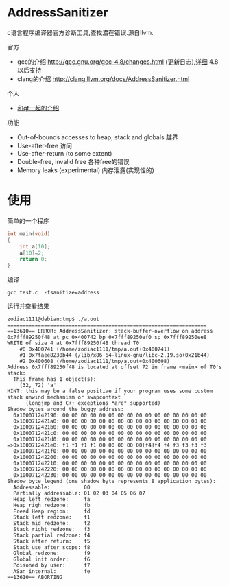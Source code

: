 # AddressSanitizer

c语言程序编译器官方诊断工具,查找潜在错误.源自llvm.

官方

* gcc的介绍 http://gcc.gnu.org/gcc-4.8/changes.html (更新日志),[详细](https://code.google.com/p/address-sanitizer/) 4.8以后支持
* clang的介绍 http://clang.llvm.org/docs/AddressSanitizer.html

个人

* [和qt一起的介绍](http://blog.qt.digia.com/blog/2013/04/17/using-gccs-4-8-0-address-sanitizer-with-qt/)

功能

* Out-of-bounds accesses to heap, stack and globals 越界
* Use-after-free 访问
* Use-after-return (to some extent)
* Double-free, invalid free 各种free的错误
* Memory leaks (experimental) 内存泄露(实现性的)

# 使用

简单的一个程序

```c
int main(void)
{
	int a[10];
	a[10]=2;
	return 0;
}
```

编译

    gcc test.c  -fsanitize=address

运行并查看结果

	zodiac1111@debian:tmp$ ./a.out 
	=================================================================
	==13610== ERROR: AddressSanitizer: stack-buffer-overflow on address 0x7fff89250f48 at pc 0x400742 bp 0x7fff89250ef0 sp 0x7fff89250ee8
	WRITE of size 4 at 0x7fff89250f48 thread T0
		#0 0x400741 (/home/zodiac1111/tmp/a.out+0x400741)
		#1 0x7faee8230b44 (/lib/x86_64-linux-gnu/libc-2.19.so+0x21b44)
		#2 0x400608 (/home/zodiac1111/tmp/a.out+0x400608)
	Address 0x7fff89250f48 is located at offset 72 in frame <main> of T0's stack:
	  This frame has 1 object(s):
		[32, 72) 'a'
	HINT: this may be a false positive if your program uses some custom stack unwind mechanism or swapcontext
		  (longjmp and C++ exceptions *are* supported)
	Shadow bytes around the buggy address:
	  0x100071242190: 00 00 00 00 00 00 00 00 00 00 00 00 00 00 00 00
	  0x1000712421a0: 00 00 00 00 00 00 00 00 00 00 00 00 00 00 00 00
	  0x1000712421b0: 00 00 00 00 00 00 00 00 00 00 00 00 00 00 00 00
	  0x1000712421c0: 00 00 00 00 00 00 00 00 00 00 00 00 00 00 00 00
	  0x1000712421d0: 00 00 00 00 00 00 00 00 00 00 00 00 00 00 00 00
	=>0x1000712421e0: f1 f1 f1 f1 00 00 00 00 00[f4]f4 f4 f3 f3 f3 f3
	  0x1000712421f0: 00 00 00 00 00 00 00 00 00 00 00 00 00 00 00 00
	  0x100071242200: 00 00 00 00 00 00 00 00 00 00 00 00 00 00 00 00
	  0x100071242210: 00 00 00 00 00 00 00 00 00 00 00 00 00 00 00 00
	  0x100071242220: 00 00 00 00 00 00 00 00 00 00 00 00 00 00 00 00
	  0x100071242230: 00 00 00 00 00 00 00 00 00 00 00 00 00 00 00 00
	Shadow byte legend (one shadow byte represents 8 application bytes):
	  Addressable:           00
	  Partially addressable: 01 02 03 04 05 06 07 
	  Heap left redzone:     fa
	  Heap righ redzone:     fb
	  Freed Heap region:     fd
	  Stack left redzone:    f1
	  Stack mid redzone:     f2
	  Stack right redzone:   f3
	  Stack partial redzone: f4
	  Stack after return:    f5
	  Stack use after scope: f8
	  Global redzone:        f9
	  Global init order:     f6
	  Poisoned by user:      f7
	  ASan internal:         fe
	==13610== ABORTING

